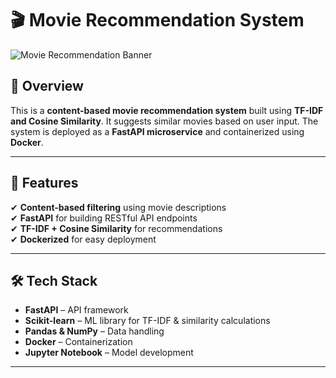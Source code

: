 # 🎬 Movie Recommendation System  

![Movie Recommendation Banner](https://source.unsplash.com/featured/?movies,cinema)  

## 📌 Overview  
This is a **content-based movie recommendation system** built using **TF-IDF and Cosine Similarity**. It suggests similar movies based on user input. The system is deployed as a **FastAPI microservice** and containerized using **Docker**.  

---

## 🚀 Features  
✔ **Content-based filtering** using movie descriptions  
✔ **FastAPI** for building RESTful API endpoints  
✔ **TF-IDF + Cosine Similarity** for recommendations  
✔ **Dockerized** for easy deployment  

---

## 🛠️ Tech Stack  
- **FastAPI** – API framework  
- **Scikit-learn** – ML library for TF-IDF & similarity calculations  
- **Pandas & NumPy** – Data handling  
- **Docker** – Containerization  
- **Jupyter Notebook** – Model development  

---



